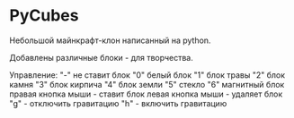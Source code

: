 # PyCubes
Небольшой майнкрафт-клон написанный на python.

Добавлены различные блоки  - для творчества.

Управление:
"-" не ставит блок
"0" белый блок
"1" блок травы
"2" блок камня
"3" блок кирпича 
"4" блок земли
"5" стекло
"6" магнитный блок
правая кнопка мыши - ставит блок
левая кнопка мыши  - удаляет блок
"g" - отключить гравитацию
"h" - включить гравитацию
